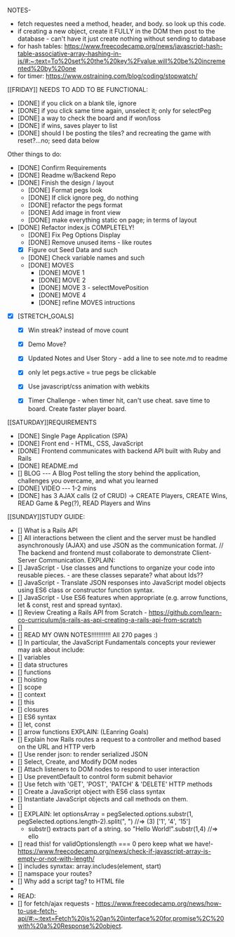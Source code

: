 NOTES- 
- fetch requestes need a method, header, and body. so look up this code.
- if creating a new object, create it FULLY in the DOM then post to the database - can't have it just create nothing without sending to database
- for hash tables: https://www.freecodecamp.org/news/javascript-hash-table-associative-array-hashing-in-js/#:~:text=To%20set%20the%20key%2Fvalue,will%20be%20incremented%20by%20one
- for timer:    https://www.ostraining.com/blog/coding/stopwatch/











[[FRIDAY]]
NEEDS TO ADD TO BE FUNCTIONAL:
- [DONE] if you click on a blank tile, ignore
- [DONE] if you click same time again, unselect it; only for selectPeg
- [DONE] a way to check the board and if won/loss
- [DONE] if wins, saves player to list
- [DONE] should I be posting the tiles? and recreating the game with reset?...no; seed data below

Other things to do:
- [DONE] Confirm Requirements
- [DONE] Readme w/Backend Repo
- [DONE] Finish the design / layout
    - [DONE] Format pegs look
    - [DONE] If click ignore peg, do nothing
    - [DONE] refactor the pegs format
    - [DONE] Add image in front view
    - [DONE] make everything static on page; in terms of layout
- [DONE] Refactor index.js COMPLETELY!
    - [DONE] Fix Peg Options Display
    - [DONE] Remove unused items - like routes
    - [X] Figure out Seed Data and such
    - [DONE] Check variable names and such
    - [DONE] MOVES
      - [DONE] MOVE 1
      - [DONE] MOVE 2
      - [DONE] MOVE 3 - selectMovePosition
      - [DONE] MOVE 4
      - [DONE] refine MOVES intructions
- [X] [STRETCH_GOALS]
    - [X] Win streak? instead of move count
    - [X] Demo Move?
    - [X] Updated Notes and User Story - add a line to see note.md to readme
    - [X] only let pegs.active = true pegs be clickable
    - [X] Use javascript/css animation with webkits
    - [X] Timer Challenge - when timer hit, can't use cheat. save time to board. Create faster player board.



[[SATURDAY]]REQUIREMENTS 
- [DONE] Single Page Application (SPA)
- [DONE] Front end - HTML, CSS, JavaScript
- [DONE] Frontend communicates with backend API built with Ruby and Rails
- [DONE] README.md
- [] BLOG
     --- A Blog Post telling the story behind the application, challenges you overcame, and what you learned
- [DONE] VIDEO --- 1-2 mins
- [DONE] has 3 AJAX calls (2 of CRUD) 
    -> CREATE Players, CREATE Wins, READ Game & Peg(?), READ Players and Wins



[[SUNDAY]]STUDY GUIDE: 
- [] What is a Rails API 
- [] All interactions between the client and the server must be handled asynchronously (AJAX) and use JSON as the communication format. // The backend and frontend must collaborate to demonstrate Client-Server Communication.
EXPLAIN:
- [] JavaScript - Use classes and functions to organize your code into reusable pieces. - are these classes separate? what about Ids??
- [] JavaScript - Translate JSON responses into JavaScript model objects using ES6 class or constructor function syntax.
- [] JavaScript - Use ES6 features when appropriate (e.g. arrow functions, let & const, rest and spread syntax).
- [] Review  Creating a Rails API from Scratch - https://github.com/learn-co-curriculum/js-rails-as-api-creating-a-rails-api-from-scratch
- [] 
- [] READ MY OWN NOTES!!!!!!!!!!! All 270 pages :)
- [] 
In particular, the JavaScript Fundamentals concepts your reviewer may ask about include:
- [] variables
- [] data structures
- [] functions
- [] hoisting
- [] scope
- [] context
- [] this
- [] closures
- [] ES6 syntax
- [] let, const
- [] arrow functions
EXPLAIN: (LEanring Goals)
- [] Explain how Rails routes a request to a controller and method based on the URL and HTTP verb
- [] Use render json: to render serialized JSON
- [] Select, Create, and Modify DOM nodes
- [] Attach listeners to DOM nodes to respond to user interaction
- [] Use preventDefault to control form submit behavior
- [] Use fetch with 'GET', 'POST', 'PATCH' & 'DELETE' HTTP methods
- [] Create a JavaScript object with ES6 class syntax
- [] Instantiate JavaScript objects and call methods on them.
- []
- [] EXPLAIN:      let optionsArray = pegSelected.options.substr(1, pegSelected.options.length-2).split(", ") //=> (3) ['1', '4', '15']
  - substr() extracts part of a string. so "Hello World!".substr(1,4) //=> ello
- [] read this! for validOptionslength === 0 pero keep what we have!-  https://www.freecodecamp.org/news/check-if-javascript-array-is-empty-or-not-with-length/
- [] includes synxtax: array.includes(element, start)
- [] namspace your routes?
- [] Why add a script tag? to HTML file
- 
- READ:
- [] for fetch/ajax requests - https://www.freecodecamp.org/news/how-to-use-fetch-api/#:~:text=Fetch%20is%20an%20interface%20for,promise%2C%20with%20a%20Response%20object.

